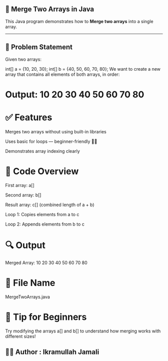 ## 📌 Merge Two Arrays in Java 

This Java program demonstrates how to **Merge two arrays** into a single array. 

--- 

## 🧠 Problem Statement 


Given two arrays: 

int[] a = {10, 20, 30}; 
int[] b = {40, 50, 60, 70, 80}; 
We want to create a new array that contains all elements of both arrays, in order: 

# Output: 10 20 30 40 50 60 70 80 

# ✅ Features 

Merges two arrays without using built-in libraries 

Uses basic for loops — beginner-friendly 👨‍🎓 

Demonstrates array indexing clearly 

# 🧾 Code Overview 
First array: a[] 

Second array: b[] 

Result array: c[] (combined length of a + b) 

Loop 1: Copies elements from a to c 

Loop 2: Appends elements from b to c 

# 🔍 Output 
Merged Array: 10 20 30 40 50 60 70 80 

# 📁 File Name 
MergeTwoArrays.java 

# 🧠 Tip for Beginners 
Try modifying the arrays a[] and b[] to understand how merging works with different sizes! 

## 👨‍💻 Author : Ikramullah Jamali



